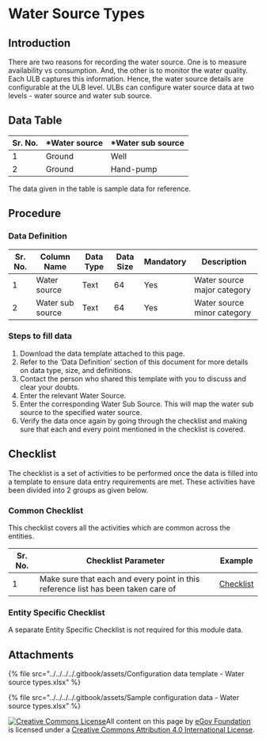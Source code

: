 # Water Source Types

## Introduction <a href="#introduction" id="introduction"></a>

There are two reasons for recording the water source. One is to measure availability vs consumption. And, the other is to monitor the water quality. Each ULB captures this information. Hence, the water source details are configurable at the ULB level. ULBs can configure water source data at two levels - water source and water sub source.

## Data Table <a href="#data-table" id="data-table"></a>

| Sr. No. | \*Water source | \*Water sub source |
| ------- | -------------- | ------------------ |
| 1       | Ground         | Well               |
| 2       | Ground         | Hand-pump          |

The data given in the table is sample data for reference.

## Procedure <a href="#procedure" id="procedure"></a>

### Data Definition <a href="#data-definition" id="data-definition"></a>

| Sr. No. | Column Name      | Data Type | Data Size | Mandatory | Description                 |
| ------- | ---------------- | --------- | --------- | --------- | --------------------------- |
| 1       | Water source     | Text      | 64        | Yes       | Water source major category |
| 2       | Water sub source | Text      | 64        | Yes       | Water source minor category |

### Steps to fill data <a href="#steps-to-fill-data" id="steps-to-fill-data"></a>

1. Download the data template attached to this page.
2. Refer to the ‘Data Definition’ section of this document for more details on data type, size, and definitions.
3. Contact the person who shared this template with you to discuss and clear your doubts.
4. Enter the relevant Water Source.
5. Enter the corresponding Water Sub Source. This will map the water sub source to the specified water source.
6. Verify the data once again by going through the checklist and making sure that each and every point mentioned in the checklist is covered.

## Checklist <a href="#checklist" id="checklist"></a>

The checklist is a set of activities to be performed once the data is filled into a template to ensure data entry requirements are met. These activities have been divided into 2 groups as given below.

### Common Checklist <a href="#common-checklist" id="common-checklist"></a>

This checklist covers all the activities which are common across the entities.

| Sr. No. | Checklist Parameter                                                               | Example                                                                                     |
| ------- | --------------------------------------------------------------------------------- | ------------------------------------------------------------------------------------------- |
| 1       | Make sure that each and every point in this reference list has been taken care of | ​[Checklist](https://digit-discuss.atlassian.net/wiki/spaces/DO/pages/502203140/Checklist)​ |

### Entity Specific Checklist <a href="#entity-specific-checklist" id="entity-specific-checklist"></a>

A separate Entity Specific Checklist is not required for this module data.

## Attachments <a href="#attachments" id="attachments"></a>

{% file src="../../../../.gitbook/assets/Configuration data template - Water source types.xlsx" %}

{% file src="../../../../.gitbook/assets/Sample configuration data - Water source types.xlsx" %}

[![Creative Commons License](https://i.creativecommons.org/l/by/4.0/80x15.png)](http://creativecommons.org/licenses/by/4.0/)All content on this page by [eGov Foundation ](https://egov.org.in/)is licensed under a [Creative Commons Attribution 4.0 International License](http://creativecommons.org/licenses/by/4.0/).
